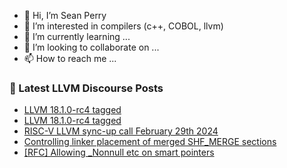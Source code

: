 - 👋 Hi, I’m Sean Perry
- 👀 I’m interested in compilers (c++, COBOL, llvm)
- 🌱 I’m currently learning ...
- 💞️ I’m looking to collaborate on ...
- 📫 How to reach me ...

<!---
s66perry/s66perry is a ✨ special ✨ repository because its `README.md` (this file) appears on your GitHub profile.
You can click the Preview link to take a look at your changes.
--->
### 📕 Latest LLVM Discourse Posts

<!-- DISCOURSE-LLVM:START -->
- [LLVM 18.1.0-rc4 tagged](https://discourse.llvm.org/t/llvm-18-1-0-rc4-tagged/77260#post_5)
- [LLVM 18.1.0-rc4 tagged](https://discourse.llvm.org/t/llvm-18-1-0-rc4-tagged/77260#post_4)
- [RISC-V LLVM sync-up call February 29th 2024](https://discourse.llvm.org/t/risc-v-llvm-sync-up-call-february-29th-2024/77289#post_1)
- [Controlling linker placement of merged SHF_MERGE sections](https://discourse.llvm.org/t/controlling-linker-placement-of-merged-shf-merge-sections/77288#post_1)
- [[RFC] Allowing _Nonnull etc on smart pointers](https://discourse.llvm.org/t/rfc-allowing-nonnull-etc-on-smart-pointers/77201#post_19)
<!-- DISCOURSE-LLVM:END -->
